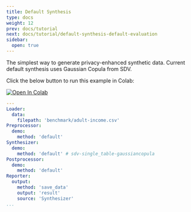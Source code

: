 ```yaml
---
title: Default Synthesis
type: docs
weight: 12
prev: docs/tutorial
next: docs/tutorial/default-synthesis-default-evaluation
sidebar:
  open: true
---
```



The simplest way to generate privacy-enhanced synthetic data.
Current default synthesis uses Gaussian Copula from SDV.

Click the below button to run this example in Colab:

[![Open In Colab](https://colab.research.google.com/assets/colab-badge.svg)](https://colab.research.google.com/github/nics-tw/petsard/blob/main/demo/default-synthesis.ipynb)

```yaml
---
Loader:
  data:
    filepath: 'benchmark/adult-income.csv'
Preprocessor:
  demo:
    method: 'default'
Synthesizer:
  demo:
    method: 'default' # sdv-single_table-gaussiancopula
Postprocessor:
  demo:
    method: 'default'
Reporter:
  output:
    method: 'save_data'
    output: 'result'
    source: 'Synthesizer'
...
```